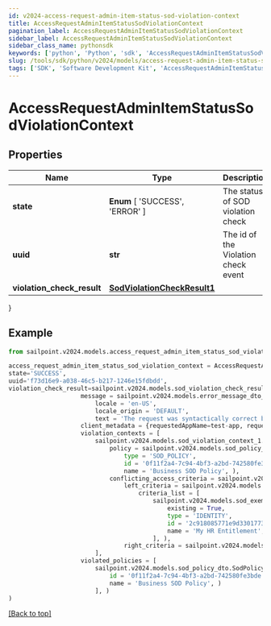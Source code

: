 ```yaml
---
id: v2024-access-request-admin-item-status-sod-violation-context
title: AccessRequestAdminItemStatusSodViolationContext
pagination_label: AccessRequestAdminItemStatusSodViolationContext
sidebar_label: AccessRequestAdminItemStatusSodViolationContext
sidebar_class_name: pythonsdk
keywords: ['python', 'Python', 'sdk', 'AccessRequestAdminItemStatusSodViolationContext', 'V2024AccessRequestAdminItemStatusSodViolationContext'] 
slug: /tools/sdk/python/v2024/models/access-request-admin-item-status-sod-violation-context
tags: ['SDK', 'Software Development Kit', 'AccessRequestAdminItemStatusSodViolationContext', 'V2024AccessRequestAdminItemStatusSodViolationContext']
---
```


# AccessRequestAdminItemStatusSodViolationContext


## Properties

Name | Type | Description | Notes
------------ | ------------- | ------------- | -------------
**state** |  **Enum** [  'SUCCESS',    'ERROR' ] | The status of SOD violation check | [optional] 
**uuid** | **str** | The id of the Violation check event | [optional] 
**violation_check_result** | [**SodViolationCheckResult1**](sod-violation-check-result1) |  | [optional] 
}

## Example

```python
from sailpoint.v2024.models.access_request_admin_item_status_sod_violation_context import AccessRequestAdminItemStatusSodViolationContext

access_request_admin_item_status_sod_violation_context = AccessRequestAdminItemStatusSodViolationContext(
state='SUCCESS',
uuid='f73d16e9-a038-46c5-b217-1246e15fdbdd',
violation_check_result=sailpoint.v2024.models.sod_violation_check_result_1.SodViolationCheckResult_1(
                    message = sailpoint.v2024.models.error_message_dto_1.ErrorMessageDto_1(
                        locale = 'en-US', 
                        locale_origin = 'DEFAULT', 
                        text = 'The request was syntactically correct but its content is semantically invalid.', ), 
                    client_metadata = {requestedAppName=test-app, requestedAppId=2c91808f7892918f0178b78da4a305a1}, 
                    violation_contexts = [
                        sailpoint.v2024.models.sod_violation_context_1.SodViolationContext_1(
                            policy = sailpoint.v2024.models.sod_policy_dto.SodPolicyDto(
                                type = 'SOD_POLICY', 
                                id = '0f11f2a4-7c94-4bf3-a2bd-742580fe3bde', 
                                name = 'Business SOD Policy', ), 
                            conflicting_access_criteria = sailpoint.v2024.models.sod_violation_context_1_conflicting_access_criteria.SodViolationContext_1_conflictingAccessCriteria(
                                left_criteria = sailpoint.v2024.models.sod_violation_context_1_conflicting_access_criteria_left_criteria.SodViolationContext_1_conflictingAccessCriteria_leftCriteria(
                                    criteria_list = [
                                        sailpoint.v2024.models.sod_exempt_criteria_1.SodExemptCriteria_1(
                                            existing = True, 
                                            type = 'IDENTITY', 
                                            id = '2c918085771e9d3301773b3cb66f6398', 
                                            name = 'My HR Entitlement', )
                                        ], ), 
                                right_criteria = sailpoint.v2024.models.sod_violation_context_1_conflicting_access_criteria_left_criteria.SodViolationContext_1_conflictingAccessCriteria_leftCriteria(), ), )
                        ], 
                    violated_policies = [
                        sailpoint.v2024.models.sod_policy_dto.SodPolicyDto(
                            id = '0f11f2a4-7c94-4bf3-a2bd-742580fe3bde', 
                            name = 'Business SOD Policy', )
                        ], )
)

```
[[Back to top]](#) 

